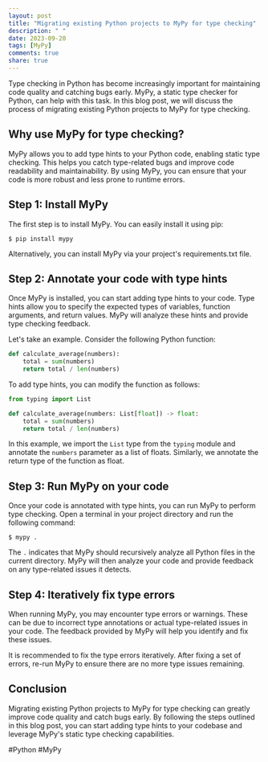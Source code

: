```yaml
---
layout: post
title: "Migrating existing Python projects to MyPy for type checking"
description: " "
date: 2023-09-20
tags: [MyPy]
comments: true
share: true
---
```


Type checking in Python has become increasingly important for maintaining code quality and catching bugs early. MyPy, a static type checker for Python, can help with this task. In this blog post, we will discuss the process of migrating existing Python projects to MyPy for type checking.

## Why use MyPy for type checking?

MyPy allows you to add type hints to your Python code, enabling static type checking. This helps you catch type-related bugs and improve code readability and maintainability. By using MyPy, you can ensure that your code is more robust and less prone to runtime errors.

## Step 1: Install MyPy

The first step is to install MyPy. You can easily install it using pip:

```shell
$ pip install mypy
```

Alternatively, you can install MyPy via your project's requirements.txt file.

## Step 2: Annotate your code with type hints

Once MyPy is installed, you can start adding type hints to your code. Type hints allow you to specify the expected types of variables, function arguments, and return values. MyPy will analyze these hints and provide type checking feedback.

Let's take an example. Consider the following Python function:

```python
def calculate_average(numbers):
    total = sum(numbers)
    return total / len(numbers)
```

To add type hints, you can modify the function as follows:

```python
from typing import List

def calculate_average(numbers: List[float]) -> float:
    total = sum(numbers)
    return total / len(numbers)
```

In this example, we import the `List` type from the `typing` module and annotate the `numbers` parameter as a list of floats. Similarly, we annotate the return type of the function as float.

## Step 3: Run MyPy on your code

Once your code is annotated with type hints, you can run MyPy to perform type checking. Open a terminal in your project directory and run the following command:

```shell
$ mypy .
```

The `.` indicates that MyPy should recursively analyze all Python files in the current directory. MyPy will then analyze your code and provide feedback on any type-related issues it detects.

## Step 4: Iteratively fix type errors

When running MyPy, you may encounter type errors or warnings. These can be due to incorrect type annotations or actual type-related issues in your code. The feedback provided by MyPy will help you identify and fix these issues.

It is recommended to fix the type errors iteratively. After fixing a set of errors, re-run MyPy to ensure there are no more type issues remaining.

## Conclusion

Migrating existing Python projects to MyPy for type checking can greatly improve code quality and catch bugs early. By following the steps outlined in this blog post, you can start adding type hints to your codebase and leverage MyPy's static type checking capabilities.

#Python #MyPy